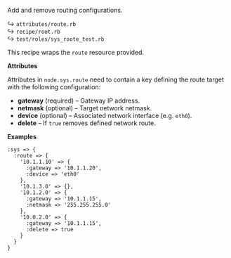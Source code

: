 Add and remove routing configurations.

↪ `attributes/route.rb`  
↪ `recipe/root.rb`  
↪ `test/roles/sys_roote_test.rb`

This recipe wraps the `route` resource provided.

**Attributes**

Attributes in `node.sys.route` need to contain a key defining the route target with the following configuration:

- **gateway** (required) – Gateway IP address.
- **netmask** (optional) – Target network netmask.
- **device** (optional) – Associated network interface (e.g. `eth0`).
- **delete** – If `true` removes defined network route.

**Examples**

    :sys => {
      :route => {
        '10.1.1.10' => {
          :gateway => '10.1.1.20',
          :device => 'eth0'
        },
        '10.1.3.0' => {},
        '10.1.2.0' => {
          :gateway => '10.1.1.15',
          :netmask => '255.255.255.0'
        },
        '10.0.2.0' => {
          :gateway => '10.1.1.15',
          :delete => true
        }
      }
    }



